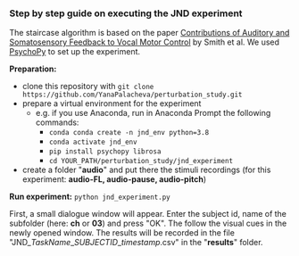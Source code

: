 ### Step by step guide on executing the JND experiment

The staircase algorithm is based on the paper [Contributions of Auditory and Somatosensory Feedback to Vocal Motor Control](https://pubs.asha.org/doi/full/10.1044/2020_JSLHR-19-00296) by Smith et al. 
We used [PsychoPy](https://www.psychopy.org/) to set up the experiment.

**Preparation:**
* clone this repository with `git clone https://github.com/YanaPalacheva/perturbation_study.git`
* prepare a virtual environment for the experiment 
    * e.g. if you use Anaconda, run in Anaconda Prompt the following commands:
        * `conda conda create -n jnd_env python=3.8`
        * `conda activate jnd_env`
        * `pip install psychopy librosa`
        * `cd YOUR_PATH/perturbation_study/jnd_experiment`
* create a folder "**audio**" and put there the stimuli recordings (for this experiment: **audio-FL, audio-pause, audio-pitch**)

**Run experiment:** `python jnd_experiment.py`

First, a small dialogue window will appear. Enter the subject id, name of the subfolder (here: **ch** or **03**) and press "OK". The follow the visual cues in the newly opened window.
The results will be recorded in the file "JND_*TaskName*\_*SUBJECTID*_*timestamp*.csv" in the "**results**" folder.
